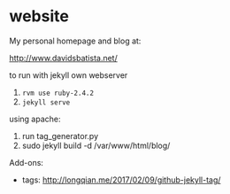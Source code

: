 # website

My personal homepage and blog at:

http://www.davidsbatista.net/

to run with jekyll own webserver
  1. `rvm use ruby-2.4.2`
  2. `jekyll serve`

using apache:
  1. run tag_generator.py
  2. sudo jekyll build -d /var/www/html/blog/


Add-ons:

- tags: http://longqian.me/2017/02/09/github-jekyll-tag/
